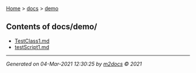 [Home](../index.md) > [docs](../docs_index.md) > [demo](demo_index.md)  

## Contents of docs/demo/

- [TestClass1.md](TestClass1.md)
- [testScript1.md](testScript1.md)

***

*Generated on 04-Mar-2021 12:30:25 by [m2docs](https://github.com/crgnam-research/m2docs) © 2021*